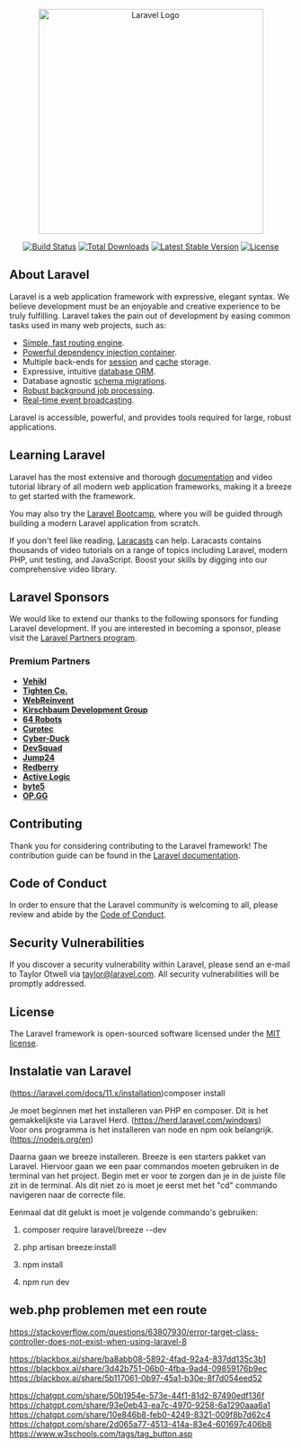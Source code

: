 <p align="center"><a href="https://laravel.com" target="_blank"><img src="https://raw.githubusercontent.com/laravel/art/master/logo-lockup/5%20SVG/2%20CMYK/1%20Full%20Color/laravel-logolockup-cmyk-red.svg" width="400" alt="Laravel Logo"></a></p>

<p align="center">
<a href="https://github.com/laravel/framework/actions"><img src="https://github.com/laravel/framework/workflows/tests/badge.svg" alt="Build Status"></a>
<a href="https://packagist.org/packages/laravel/framework"><img src="https://img.shields.io/packagist/dt/laravel/framework" alt="Total Downloads"></a>
<a href="https://packagist.org/packages/laravel/framework"><img src="https://img.shields.io/packagist/v/laravel/framework" alt="Latest Stable Version"></a>
<a href="https://packagist.org/packages/laravel/framework"><img src="https://img.shields.io/packagist/l/laravel/framework" alt="License"></a>
</p>

## About Laravel

Laravel is a web application framework with expressive, elegant syntax. We believe development must be an enjoyable and creative experience to be truly fulfilling. Laravel takes the pain out of development by easing common tasks used in many web projects, such as:

- [Simple, fast routing engine](https://laravel.com/docs/routing).
- [Powerful dependency injection container](https://laravel.com/docs/container).
- Multiple back-ends for [session](https://laravel.com/docs/session) and [cache](https://laravel.com/docs/cache) storage.
- Expressive, intuitive [database ORM](https://laravel.com/docs/eloquent).
- Database agnostic [schema migrations](https://laravel.com/docs/migrations).
- [Robust background job processing](https://laravel.com/docs/queues).
- [Real-time event broadcasting](https://laravel.com/docs/broadcasting).

Laravel is accessible, powerful, and provides tools required for large, robust applications.

## Learning Laravel

Laravel has the most extensive and thorough [documentation](https://laravel.com/docs) and video tutorial library of all modern web application frameworks, making it a breeze to get started with the framework.

You may also try the [Laravel Bootcamp](https://bootcamp.laravel.com), where you will be guided through building a modern Laravel application from scratch.

If you don't feel like reading, [Laracasts](https://laracasts.com) can help. Laracasts contains thousands of video tutorials on a range of topics including Laravel, modern PHP, unit testing, and JavaScript. Boost your skills by digging into our comprehensive video library.

## Laravel Sponsors

We would like to extend our thanks to the following sponsors for funding Laravel development. If you are interested in becoming a sponsor, please visit the [Laravel Partners program](https://partners.laravel.com).

### Premium Partners

- **[Vehikl](https://vehikl.com/)**
- **[Tighten Co.](https://tighten.co)**
- **[WebReinvent](https://webreinvent.com/)**
- **[Kirschbaum Development Group](https://kirschbaumdevelopment.com)**
- **[64 Robots](https://64robots.com)**
- **[Curotec](https://www.curotec.com/services/technologies/laravel/)**
- **[Cyber-Duck](https://cyber-duck.co.uk)**
- **[DevSquad](https://devsquad.com/hire-laravel-developers)**
- **[Jump24](https://jump24.co.uk)**
- **[Redberry](https://redberry.international/laravel/)**
- **[Active Logic](https://activelogic.com)**
- **[byte5](https://byte5.de)**
- **[OP.GG](https://op.gg)**

## Contributing

Thank you for considering contributing to the Laravel framework! The contribution guide can be found in the [Laravel documentation](https://laravel.com/docs/contributions).

## Code of Conduct

In order to ensure that the Laravel community is welcoming to all, please review and abide by the [Code of Conduct](https://laravel.com/docs/contributions#code-of-conduct).

## Security Vulnerabilities

If you discover a security vulnerability within Laravel, please send an e-mail to Taylor Otwell via [taylor@laravel.com](mailto:taylor@laravel.com). All security vulnerabilities will be promptly addressed.

## License

The Laravel framework is open-sourced software licensed under the [MIT license](https://opensource.org/licenses/MIT).
 
## Instalatie van Laravel
(https://laravel.com/docs/11.x/installation)composer install 

Je moet beginnen met het installeren van PHP en composer. Dit is het gemakkelijkste via Laravel Herd. (https://herd.laravel.com/windows)    
Voor ons programma is het installeren van node en npm ook belangrijk.(https://nodejs.org/en)

Daarna gaan we breeze installeren. Breeze is een starters pakket van Laravel. Hiervoor gaan we een paar commandos moeten gebruiken in de terminal van het project.
Begin met er voor te zorgen dan je in de juiste file zit in de terminal. Als dit niet zo is moet je eerst met het "cd" commando navigeren naar de correcte file.

Eenmaal dat dit gelukt is moet je volgende commando's gebruiken:
1. composer require laravel/breeze --dev

2. php artisan breeze:install

3. npm install

4. npm run dev



## web.php problemen met een route
https://stackoverflow.com/questions/63807930/error-target-class-controller-does-not-exist-when-using-laravel-8


https://blackbox.ai/share/ba8abb08-5892-4fad-92a4-837dd135c3b1
https://blackbox.ai/share/3d42b751-06b0-4fba-9ad4-09859176b9ec
https://blackbox.ai/share/5b117061-0b97-45a1-b30e-8f7d054eed52



https://chatgpt.com/share/50b1954e-573e-44f1-81d2-87490edf136f
https://chatgpt.com/share/93e0eb43-ea7c-4970-9258-6a1290aaa6a1
https://chatgpt.com/share/10e846b8-feb0-4249-8321-009f8b7d62c4
https://chatgpt.com/share/2d065a77-4513-414a-83e4-601697c406b8
https://www.w3schools.com/tags/tag_button.asp 
